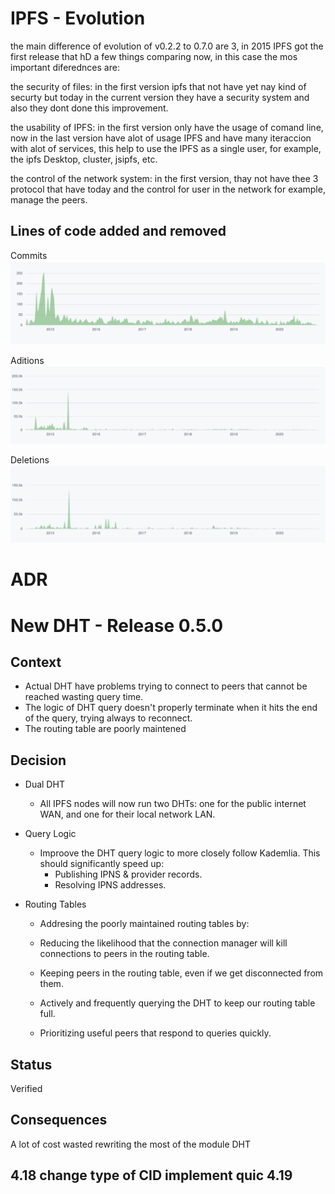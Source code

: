 # IPFS - Evolution

the main difference of evolution of v0.2.2 to 0.7.0 are 3, in 2015 IPFS got the first release that hD a few things comparing now, in this case the mos important diferednces are: 

the security of files: in the first version ipfs that not have yet nay kind of securty but today in the current version they have a security system and also they dont done this improvement.

the usability of IPFS: in the first version only have the usage of comand line, now in  the last version have alot of usage IPFS and have many iteraccion with alot of services, this help to use the IPFS as a single user, for example, the ipfs Desktop, cluster, jsipfs, etc.

the control of the network system: in the first version, thay not have thee 3 protocol that have today and the control for user in the network for example, manage the peers.

## Lines of code added and removed
Commits
![Commits](assets/commits.png)

Aditions
![Commits](assets/aditions.png)

Deletions
![Commits](assets/deletions.png)



# ADR


# New DHT - Release 0.5.0

## Context

- Actual DHT have problems trying to connect to peers that cannot be reached wasting query time.
- The logic of DHT query doesn't properly terminate when it hits the end of the query, trying always to reconnect.
- The routing table are poorly maintened
  
## Decision

- Dual DHT
  - All IPFS nodes will now run two DHTs: one for the public internet WAN, and one for their local network LAN.

- Query Logic
  - Improove the DHT query logic to more closely follow Kademlia. This should significantly speed up:
    - Publishing IPNS & provider records.
    - Resolving IPNS addresses.
- Routing Tables
  - Addresing the poorly maintained routing tables by:

  - Reducing the likelihood that the connection manager will kill connections to peers in the routing table.
  - Keeping peers in the routing table, even if we get disconnected from them.
  - Actively and frequently querying the DHT to keep our routing table full.
  - Prioritizing useful peers that respond to queries quickly.
## Status

Verified

## Consequences

A lot of cost wasted rewriting the most of the module DHT

4.18
change type of CID
implement quic 
4.19
-